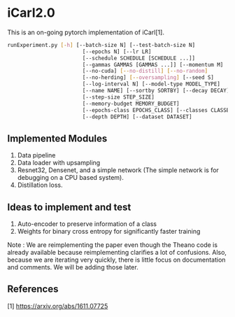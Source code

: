# iCarl2.0
This is an on-going pytorch implementation of iCarl[1].

``` bash
runExperiment.py [-h] [--batch-size N] [--test-batch-size N]
                        [--epochs N] [--lr LR]
                        [--schedule SCHEDULE [SCHEDULE ...]]
                        [--gammas GAMMAS [GAMMAS ...]] [--momentum M]
                        [--no-cuda] [--no-distill] [--no-random]
                        [--no-herding] [--oversampling] [--seed S]
                        [--log-interval N] [--model-type MODEL_TYPE]
                        [--name NAME] [--sortby SORTBY] [--decay DECAY]
                        [--step-size STEP_SIZE]
                        [--memory-budget MEMORY_BUDGET]
                        [--epochs-class EPOCHS_CLASS] [--classes CLASSES]
                        [--depth DEPTH] [--dataset DATASET]
```
## Implemented Modules
1. Data pipeline
2. Data loader with upsampling
3. Resnet32, Densenet, and a simple network (The simple network is for debugging on a CPU based system).
4. Distillation loss.

## Ideas to implement and test
1. Auto-encoder to preserve information of a class 
2. Weights for binary cross entropy for significantly faster training

Note : We are reimplementing the paper even though the Theano code is already available because reimplementing clarifies a lot of confusions. Also, because we are iterating very quickly, there is little focus on documentation and comments. We will be adding those later.

## References
[1] https://arxiv.org/abs/1611.07725
